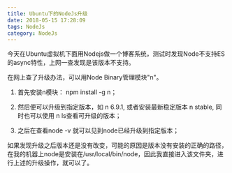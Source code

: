 ```yaml
---
title: Ubuntu下的NodeJs升级
date: 2018-05-15 17:28:09
tags: NodeJs
category: NodeJs
---
```


今天在Ubuntu虚拟机下面用Nodejs做一个博客系统，测试时发现Node不支持ES的async特性，上网一查发现是该版本不支持。

<!--more-->

在网上查了升级办法，可以用Node Binary管理模块"n"。

1. 首先安装n模块： npm install -g n；

2. 然后便可以升级到指定版本，如 n 6.9.1, 或者安装最新稳定版本 n stable, 同时也可以使用 n ls查看可升级的版本；

3. 之后在查看node -v 就可以见到node已经升级到指定版本；

如果发现升级之后版本还是没有改变，可能的原因是版本没有安装的正确的路径，在我的机器上node是安装在/usr/local/bin/node，因此我直接进入该文件夹，进行上述的升级操作，就可以了。
